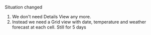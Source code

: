 Situation changed

1. We don't need Details View any more.
2. Instead we need a Grid view with date, temperature and weather forecast at each cell. Still for 5 days
